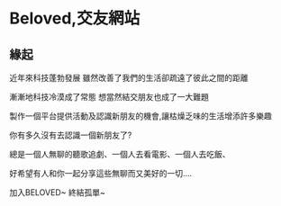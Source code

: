 # Beloved,交友網站

## 緣起

近年來科技蓬勃發展 雖然改善了我們的生活卻疏遠了彼此之間的距離

漸漸地科技冷漠成了常態 想當然結交朋友也成了一大難題

製作一個平台提供活動及認識新朋友的機會,讓枯燥乏味的生活增添許多樂趣

你有多久沒有去認識一個新朋友了?

總是一個人無聊的聽歌追劇、一個人去看電影、一個人去吃飯、

好希望有人和你一起分享這些無聊而又美好的一切....

加入BELOVED~ 終結孤單~
